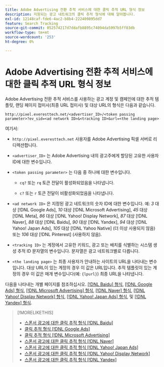 ```yaml
---
title: Adobe Advertising 전환 추적 서비스에 대한 클릭 추적 URL 형식 정보
description: 지원되는 광고 네트워크의 클릭 추적 형식에 대해 알아봅니다.
exl-id: 12148caf-fde6-4ac2-b8b4-222409895dd7
feature: Search Tracking
source-git-commit: 052574217d7ddafb8895c74094da5997b5ff83db
workflow-type: tm+mt
source-wordcount: '253'
ht-degree: 0%

---
```


# Adobe Advertising 전환 추적 서비스에 대한 클릭 추적 URL 형식 정보

Adobe Advertising 전환 추적 서비스를 사용하는 광고 계정 및 캠페인에 대한 추적 템플릿, 랜딩 페이지 접미사(최종 URL 접미사) 및 대상 URL의 형식은 다음과 같습니다.

`http://pixel.everesttech.net/<advertiser_ID>/<token passing parameter>?ev_sid=<ad network ID>&<tracking ID>&url=<the landing page>`

여기서:

* `http://pixel.everesttech.net` 사용자를 Adobe Advertising 픽셀 서버로 리디렉션합니다.

* `<advertiser_ID>` 는 Adobe Advertising 내의 광고주에게 할당된 고유한 사용자 ID에 대한 변수입니다.

* `<token passing parameter>` 는 다음 중 하나에 대한 변수입니다.

   * `cq?` 또는 `rq` 토큰 전달이 활성화되었음을 나타냅니다.

   * `c?` 또는 `r` 토큰 전달이 비활성화되었음을 나타냅니다.

* `<ad network ID>` 은 지정된 광고 네트워크의 숫자 ID에 대한 변수입니다. 예: *3* 대상 [!DNL Google Ads], *10* 대상 [!DNL Microsoft Advertising], *45* 대상 [!DNL Meta], *86* 대상 [!DNL Yahoo! Display Network], *87* 대상 [!DNL Naver], *88* 대상 [!DNL Baidu], *90* 대상 [!DNL Yandex], *94* 대상 [!DNL Yahoo! Japan Ads], *105* 대상 [!DNL Yahoo Native] (더 이상 사용되지 않음) 또는 *106* 대상 [!DNL Pinterest] (사용하지 않음).

* `<tracking ID>` 는 계정에서 고유한 키워드, 광고 또는 배치를 식별하는 시스템 생성 추적 ID 문자열의 변수입니다. 문자열은 광고 네트워크별로 다릅니다.

* `<the landing page>` 는 최종 사용자가 안내하는 사이트의 URL을 나타내는 변수입니다. 대상 URL이 있는 계정의 경우 이 값은 URL입니다. 추적 템플릿이 있는 계정의 경우 이 값은 매개 변수입니다(예: `{lpurl}`) 최종 URL을 나타냅니다.

다음을 나타내는 개별 페이지를 참조하십시오. [[!DNL Baidu] 형식](formats-click-tracking-baidu.md), [[!DNL Google Ads] 형식](formats-click-tracking-google.md), [[!DNL Microsoft Advertising] 형식](formats-click-tracking-microsoft.md), [[!DNL Naver] 형식](formats-click-tracking-naver.md), [[!DNL Yahoo! Display Network] 형식](formats-click-tracking-yahoo-display-network.md), [[!DNL Yahoo! Japan Ads] 형식](formats-click-tracking-yahoo-japan.md), 및 [[!DNL Yandex] 형식](formats-click-tracking-yandex.md).

>[!MORELIKETHIS]
>
>* [스폰서 광고에 대한 클릭 추적 형식 [!DNL Baidu]](formats-click-tracking-baidu.md)
>* [클릭 추적 형식 [!DNL Google Ads]](formats-click-tracking-google.md)
>* [클릭 추적 형식 [!DNL Microsoft Advertising]](formats-click-tracking-microsoft.md)
>* [스폰서 광고에 대한 클릭 추적 형식 [!DNL Naver]](formats-click-tracking-naver.md)
>* [스폰서 광고에 대한 클릭 추적 형식 [!DNL Yahoo! Japan Ads]](formats-click-tracking-yahoo-japan.md)
>* [스폰서 광고에 대한 클릭 추적 형식 [!DNL Yahoo! Display Network]](formats-click-tracking-yahoo-display-network.md)
>* [스폰서 광고에 대한 클릭 추적 형식 [!DNL Yandex]](formats-click-tracking-yandex.md)
